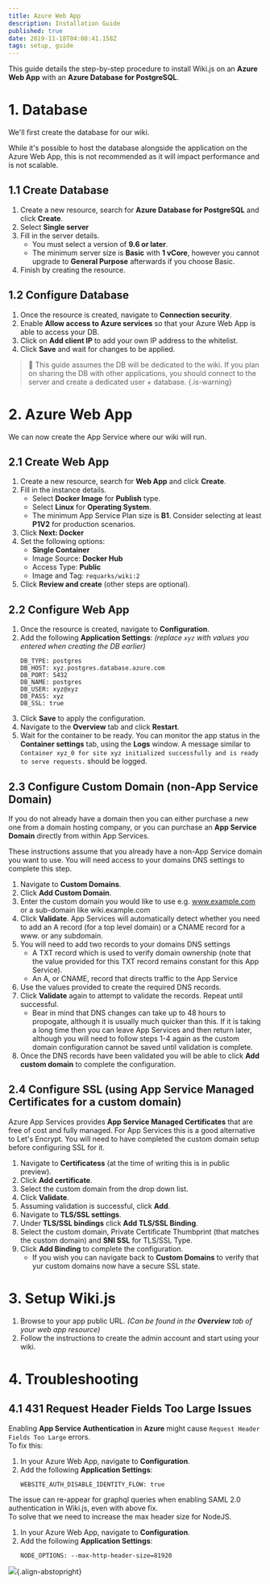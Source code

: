```yaml
---
title: Azure Web App
description: Installation Guide
published: true
date: 2019-11-18T04:08:41.158Z
tags: setup, guide
---
```


This guide details the step-by-step procedure to install Wiki.js on an **Azure Web App** with an **Azure Database for PostgreSQL**.

# 1. Database

We'll first create the database for our wiki.

While it's possible to host the database alongside the application on the Azure Web App, this is not recommended as it will impact performance and is not scalable.

## 1.1 Create Database

1. Create a new resource, search for **Azure Database for PostgreSQL** and click **Create**.
1. Select **Single server**
1. Fill in the server details.
	- You must select a version of **9.6 or later**.
  	- The minimum server size is **Basic** with **1 vCore**, however you cannot upgrade to **General Purpose** afterwards if you choose Basic.
1. Finish by creating the resource.

## 1.2 Configure Database

1. Once the resource is created, navigate to **Connection security**.
1. Enable **Allow access to Azure services** so that your Azure Web App is able to access your DB.
1. Click on **Add client IP** to add your own IP address to the whitelist.
1. Click **Save** and wait for changes to be applied.

> :vertical_traffic_light: This guide assumes the DB will be dedicated to the wiki. If you plan on sharing the DB with other applications, you should connect to the server and create a dedicated user + database.
{.is-warning}

# 2. Azure Web App

We can now create the App Service where our wiki will run.

## 2.1 Create Web App

1. Create a new resource, search for **Web App** and click **Create**.
1. Fill in the instance details.
	- Select **Docker Image** for **Publish** type.
  	- Select **Linux** for **Operating System**.
    - The minimum App Service Plan size is **B1**. Consider selecting at least **P1V2** for production scenarios.
1. Click **Next: Docker**
1. Set the following options:
	- **Single Container**
  	- Image Source: **Docker Hub**
    - Access Type: **Public**
    - Image and Tag: `requarks/wiki:2`
1. Click **Review and create** (other steps are optional).

## 2.2 Configure Web App

1. Once the resource is created, navigate to **Configuration**.
1. Add the following **Application Settings**: *(replace `xyz` with values you entered when creating the DB earlier)*
	 ```
   DB_TYPE: postgres
   DB_HOST: xyz.postgres.database.azure.com
   DB_PORT: 5432
   DB_NAME: postgres
   DB_USER: xyz@xyz
   DB_PASS: xyz
   DB_SSL: true
   ```
1. Click **Save** to apply the configuration.
1. Navigate to the **Overview** tab and click **Restart**.
1. Wait for the container to be ready. You can monitor the app status in the **Container settings** tab, using the **Logs** window. A message similar to `Container xyz_0 for site xyz initialized successfully and is ready to serve requests.` should be logged.

## 2.3 Configure Custom Domain (non-App Service Domain)

If you do not already have a domain then you can either purchase a new one from a domain hosting company, or you can purchase an **App Service Domain** directly from within App Services.

These instructions assume that you already have a non-App Service domain you want to use.  You will need access to your domains DNS settings to complete this step.  

1. Navigate to **Custom Domains**.
1. Click **Add Custom Domain**.
1. Enter the custom domain you would like to use e.g. www.example.com or a sub-domain like wiki.example.com
1. Click **Validate**.  App Services will automatically detect whether you need to add an A record (for a top level domain) or a CNAME record for a www. or any subdomain.
1. You will need to add two records to your domains DNS settings
	- A TXT record which is used to verify domain ownership (note that the value provided for this TXT record remains constant for this App Service).
	- An A, or CNAME, record that directs traffic to the App Service
1. Use the values provided to create the required DNS records.   
1. Click **Validate** again to attempt to validate the records.  Repeat until successful.
	- Bear in mind that DNS changes can take up to 48 hours to propogate, although it is usually much quicker than this.  If it is taking a long time then you can leave App Services and then return later, although you will need to follow steps 1-4 again as the custom domain configuration cannot be saved until validation is complete.
1.  Once the DNS records have been validated you will be able to click **Add custom domain** to complete the configuration.

## 2.4 Configure SSL (using App Service Managed Certificates for a custom domain)

Azure App Services provides **App Service Managed Certificates** that are free of cost and fully managed.  For App Services this is a good alternative to Let's Encrypt.  You will need to have completed the custom domain setup before configuring SSL for it.

1. Navigate to **Certificatess** (at the time of writing this is in public preview).
1. Click **Add certificate**.
1. Select the custom domain from the drop down list.
1. Click **Validate**.
1. Assuming validation is successful, click **Add**.
1. Navigate to **TLS/SSL settings**.
1. Under **TLS/SSL bindings** click **Add TLS/SSL Binding**.
1. Select the custom domain, Private Certificate Thumbprint (that matches the custom domain) and **SNI SSL** for TLS/SSL Type.
1. Click **Add Binding** to complete the configuration.
	- If you wish you can navigate back to **Custom Domains** to verify that yur custom domains now have a secure SSL state.

# 3. Setup Wiki.js

1. Browse to your app public URL. *(Can be found in the **Overview** tab of your web app resource)*
1. Follow the instructions to create the admin account and start using your wiki.

# 4. Troubleshooting

## 4.1 431 Request Header Fields Too Large Issues 

Enabling **App Service Authentication** in **Azure** might cause `Request Header Fields Too Large` errors.  
To fix this:
1. In your Azure Web App, navigate to **Configuration**.
1. Add the following **Application Settings**:
   ```
   WEBSITE_AUTH_DISABLE_IDENTITY_FLOW: true
   ```

The issue can re-appear for graphql queries when enabling SAML 2.0 authentication in Wiki.js, even with above fix.  
To solve that we need to increase the max header size for NodeJS.
1. In your Azure Web App, navigate to **Configuration**.
1. Add the following **Application Settings**:
   ```
   NODE_OPTIONS: --max-http-header-size=81920
   ```

![](https://a.icons8.com/cqaghpTd/Zi0crm/svg.svg){.align-abstopright}
